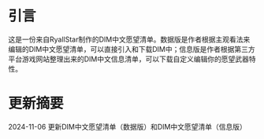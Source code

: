 # 引言
这是一份来自RyallStar制作的DIM中文愿望清单。数据版是作者根据主观看法来编辑的DIM中文愿望清单，可以直接引入和下载DIM中；信息版是作者根据第三方平台游戏网站整理出来的DIM中文信息清单，可以下载自定义编辑你的愿望武器特性。


# 更新摘要
2024-11-06
更新DIM中文愿望清单（数据版）和DIM中文愿望清单（信息版）
